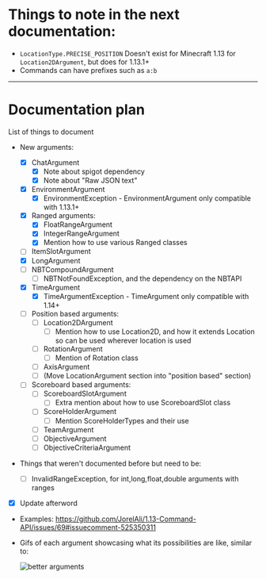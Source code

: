 # Things to note in the next documentation:

- `LocationType.PRECISE_POSITION` Doesn't exist for Minecraft 1.13 for `Location2DArgument`, but does for 1.13.1+
- Commands can have prefixes such as `a:b`

-----

# Documentation plan

List of things to document

- New arguments:
  - [x] ChatArgument
    - [x] Note about spigot dependency
    - [x] Note about "Raw JSON text"
  - [x] EnvironmentArgument
    - [x] EnvironmentException - EnvironmentArgument only compatible with 1.13.1+
  - [x] Ranged arguments:
    - [x] FloatRangeArgument
    - [x] IntegerRangeArgument
    - [x] Mention how to use various Ranged classes
  - [ ] ItemSlotArgument
  - [x] LongArgument
  - [ ] NBTCompoundArgument
    - [ ] NBTNotFoundException, and the dependency on the NBTAPI
  - [x] TimeArgument
    - [x] TimeArgumentException - TimeArgument only compatible with 1.14+
  - [ ] Position based arguments:
    - [ ] Location2DArgument
      - [ ] Mention how to use Location2D, and how it extends Location so can be used wherever location is used
    - [ ] RotationArgument
      - [ ] Mention of Rotation class
    - [ ] AxisArgument
    - [ ] (Move LocationArgument section into "position based" section)
  - [ ] Scoreboard based arguments:
    - [ ] ScoreboardSlotArgument
      - [ ] Extra mention about how to use ScoreboardSlot class
    - [ ] ScoreHolderArgument
      - [ ] Mention ScoreHolderTypes and their use
    - [ ] TeamArgument
    - [ ] ObjectiveArgument
    - [ ] ObjectiveCriteriaArgument
- Things that weren't documented before but need to be:

  - [ ] InvalidRangeException, for int,long,float,double arguments with ranges
- [x] Update afterword
- Examples: https://github.com/JorelAli/1.13-Command-API/issues/69#issuecomment-525350311

- Gifs of each argument showcasing what its possibilities are like, similar to:

  ![better arguments](https://raw.githubusercontent.com/JorelAli/1.13-Command-API/master/images/explode.gif)